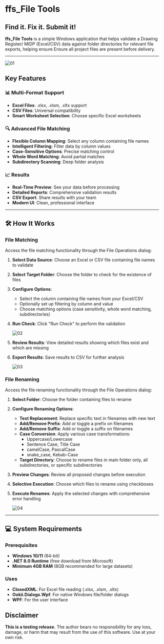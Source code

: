 # ffs_File Tools

## **Find it. Fix it. Submit it!**

**ffs_File Tools** is a simple Windows application that helps validate a Drawing Register/ MIDP (Excel/CSV) data against folder directories for relevant file exports, helping ensure Ensure all project files are present before delivery.

---

![01](https://github.com/user-attachments/assets/5ef257ef-f2c8-42c5-a9e7-80279edf3515)

## **Key Features**

### 📊 Multi-Format Support
- **Excel Files**: .xlsx, .xlsm, .xltx support
- **CSV Files**: Universal compatibility
- **Smart Worksheet Selection**: Choose specific Excel worksheets

### 🔍 **Advanced File Matching**
- **Flexible Column Mapping**: Select any column containing file names
- **Intelligent Filtering**: Filter data by column values
- **Case-Sensitive Options**: Precise matching control
- **Whole Word Matching**: Avoid partial matches
- **Subdirectory Scanning**: Deep folder analysis

### 📈 **Results**
- **Real-Time Preview**: See your data before processing
- **Detailed Reports**: Comprehensive validation results
- **CSV Export**: Share results with your team
- **Modern UI**: Clean, professional interface

---

## 🛠️ **How It Works**

### File Matching
Access the file matching functionality through the File Operations dialog:

1. **Select Data Source**: Choose an Excel or CSV file containing file names to validate
2. **Select Target Folder**: Choose the folder to check for the existence of files
3. **Configure Options**:
   - Select the column containing file names from your Excel/CSV
   - Optionally set up filtering by column and value
   - Choose matching options (case sensitivity, whole word matching, subdirectories)
4. **Run Check**: Click "Run Check" to perform the validation
   
   ![02](https://github.com/user-attachments/assets/cbdad866-c678-4b68-8873-1b3dc13f9f8e)
   
6. **Review Results**: View detailed results showing which files exist and which are missing
7. **Export Results**: Save results to CSV for further analysis
   
   ![03](https://github.com/user-attachments/assets/ebb4c8b6-fe91-471f-ab74-5414c7d6ff7f)


### File Renaming
Access the file renaming functionality through the File Operations dialog:

1. **Select Folder**: Choose the folder containing files to rename
2. **Configure Renaming Options**:
   - **Text Replacement**: Replace specific text in filenames with new text
   - **Add/Remove Prefix**: Add or toggle a prefix on filenames
   - **Add/Remove Suffix**: Add or toggle a suffix on filenames
   - **Case Conversion**: Apply various case transformations:
     - Uppercase/Lowercase
     - Sentence Case, Title Case
     - camelCase, PascalCase
     - snake_case, Kebab-Case
   - **Target Directory**: Choose to rename files in main folder only, all subdirectories, or specific subdirectories
3. **Preview Changes**: Review all proposed changes before execution
4. **Selective Execution**: Choose which files to rename using checkboxes
5. **Execute Renames**: Apply the selected changes with comprehensive error handling
   
   ![04](https://github.com/user-attachments/assets/c75023b3-cdda-4546-96bc-af461c83c904)
   
---

## 💻 **System Requirements**

### Prerequisites
- **Windows 10/11** (64-bit)
- **.NET 8.0 Runtime** (free download from Microsoft)
- **Minimum 4GB RAM** (8GB recommended for large datasets)

### Uses
- **ClosedXML**: For Excel file reading (.xlsx, .xlsm, .xltx)
- **Ookii.Dialogs.Wpf**: For native Windows file/folder dialogs
- **WPF**: For the user interface

## Disclaimer

**This is a testing release.** The author bears no responsibility for any loss, damage, or harm that may result from the use of this software. Use at your own risk.
